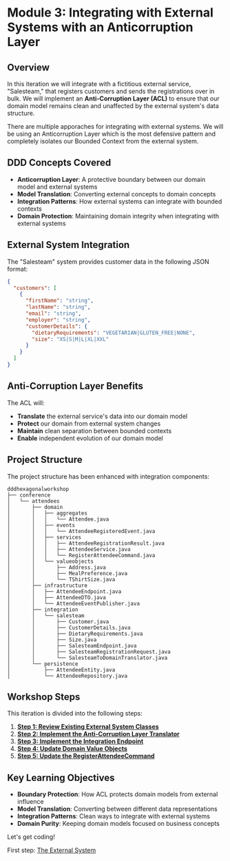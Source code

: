 # Module 3: Integrating with External Systems with an Anticorruption Layer

## Overview

In this iteration we will integrate with a fictitious external service, "Salesteam," that registers customers and sends the registrations over in bulk. We will implement an **Anti-Corruption Layer (ACL)** to ensure that our domain model remains clean and unaffected by the external system's data structure.

There are multiple apporaches for integrating with external systems.  We will be using an Anticorruption Layer which is the most defensive pattern and completely isolates our Bounded Context from the external system.

## DDD Concepts Covered

- **Anticorruption Layer**: A protective boundary between our domain model and external systems
- **Model Translation**: Converting external concepts to domain concepts
- **Integration Patterns**: How external systems can integrate with bounded contexts
- **Domain Protection**: Maintaining domain integrity when integrating with external systems

## External System Integration

The "Salesteam" system provides customer data in the following JSON format:

```json
{
  "customers": [
    {
      "firstName": "string",
      "lastName": "string",
      "email": "string",
      "employer": "string",
      "customerDetails": {
        "dietaryRequirements": "VEGETARIAN|GLUTEN_FREE|NONE",
        "size": "XS|S|M|L|XL|XXL"
      }
    }
  ]
}
```

## Anti-Corruption Layer Benefits

The ACL will:

- **Translate** the external service's data into our domain model
- **Protect** our domain from external system changes
- **Maintain** clean separation between bounded contexts
- **Enable** independent evolution of our domain model

## Project Structure

The project structure has been enhanced with integration components:

```text
dddhexagonalworkshop
├── conference
│   └── attendees
│       ├── domain
│       │   ├── aggregates
│       │   │   └── Attendee.java
│       │   ├── events
│       │   │   └── AttendeeRegisteredEvent.java
│       │   ├── services
│       │   │   ├── AttendeeRegistrationResult.java
│       │   │   ├── AttendeeService.java
│       │   │   └── RegisterAttendeeCommand.java
│       │   └── valueobjects
│       │       ├── Address.java
│       │       ├── MealPreference.java
│       │       └── TShirtSize.java
│       ├── infrastructure
│       │   ├── AttendeeEndpoint.java
│       │   ├── AttendeeDTO.java
│       │   └── AttendeeEventPublisher.java
│       ├── integration
│       │   └── salesteam
│       │       ├── Customer.java
│       │       ├── CustomerDetails.java
│       │       ├── DietaryRequirements.java
│       │       ├── Size.java
│       │       ├── SalesteamEndpoint.java
│       │       ├── SalesteamRegistrationRequest.java
│       │       └── SalesteamToDomainTranslator.java
│       └── persistence
│           ├── AttendeeEntity.java
│           └── AttendeeRepository.java
```

## Workshop Steps

This iteration is divided into the following steps:

1. **[Step 1: Review Existing External System Classes](step1-review-external-classes.md)**
2. **[Step 2: Implement the Anti-Corruption Layer Translator](step2-implement-translator.md)**
3. **[Step 3: Implement the Integration Endpoint](step3-implement-endpoint.md)**
4. **[Step 4: Update Domain Value Objects](step4-update-value-objects.md)**
5. **[Step 5: Update the RegisterAttendeeCommand](step5-update-command.md)**

## Key Learning Objectives

- **Boundary Protection**: How ACL protects domain models from external influence
- **Model Translation**: Converting between different data representations
- **Integration Patterns**: Clean ways to integrate with external systems
- **Domain Purity**: Keeping domain models focused on business concepts

Let's get coding!

First step: [The External System](01-The-External-System.md)
